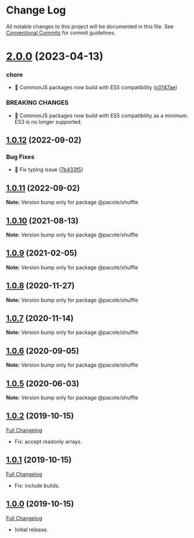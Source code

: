 # Change Log

All notable changes to this project will be documented in this file.
See [Conventional Commits](https://conventionalcommits.org) for commit guidelines.

# [2.0.0](https://github.com/PacoteJS/pacote/compare/@pacote/shuffle@1.0.12...@pacote/shuffle@2.0.0) (2023-04-13)

### chore

- 🤖 CommonJS packages now build with ES5 compatibility ([c0147ae](https://github.com/PacoteJS/pacote/commit/c0147aeffb81322ea59174a3961b10cfb3bf81e5))

### BREAKING CHANGES

- 🧨 CommonJS packages now build with ES5 compatibility as a minimum. ES3 is
  no longer supported.

## [1.0.12](https://github.com/PacoteJS/pacote/compare/@pacote/shuffle@1.0.11...@pacote/shuffle@1.0.12) (2022-09-02)

### Bug Fixes

- 🐛 Fix typing issue ([7b433f5](https://github.com/PacoteJS/pacote/commit/7b433f5a50bc9462f13db945e7a458af76eeadd2))

## [1.0.11](https://github.com/PacoteJS/pacote/compare/@pacote/shuffle@1.0.10...@pacote/shuffle@1.0.11) (2022-09-02)

**Note:** Version bump only for package @pacote/shuffle

## [1.0.10](https://github.com/PacoteJS/pacote/compare/@pacote/shuffle@1.0.9...@pacote/shuffle@1.0.10) (2021-08-13)

**Note:** Version bump only for package @pacote/shuffle

## [1.0.9](https://github.com/PacoteJS/pacote/compare/@pacote/shuffle@1.0.8...@pacote/shuffle@1.0.9) (2021-02-05)

**Note:** Version bump only for package @pacote/shuffle

## [1.0.8](https://github.com/PacoteJS/pacote/compare/@pacote/shuffle@1.0.7...@pacote/shuffle@1.0.8) (2020-11-27)

**Note:** Version bump only for package @pacote/shuffle

## [1.0.7](https://github.com/PacoteJS/pacote/compare/@pacote/shuffle@1.0.6...@pacote/shuffle@1.0.7) (2020-11-14)

**Note:** Version bump only for package @pacote/shuffle

## [1.0.6](https://github.com/PacoteJS/pacote/compare/@pacote/shuffle@1.0.5...@pacote/shuffle@1.0.6) (2020-09-05)

**Note:** Version bump only for package @pacote/shuffle

## [1.0.5](https://github.com/PacoteJS/pacote/compare/@pacote/shuffle@1.0.4...@pacote/shuffle@1.0.5) (2020-06-03)

**Note:** Version bump only for package @pacote/shuffle

## [1.0.2](https://github.com/PacoteJS/pacote/tree/@pacote/shuffle/1.0.2) (2019-10-15)

[Full Changelog](https://github.com/PacoteJS/pacote/compare/@pacote/shuffle@1.0.1...@pacote/shuffle@1.0.2)

- Fix: accept readonly arrays.

## [1.0.1](https://github.com/PacoteJS/pacote/tree/@pacote/shuffle/1.0.1) (2019-10-15)

[Full Changelog](https://github.com/PacoteJS/pacote/compare/@pacote/shuffle@1.0.0...@pacote/shuffle@1.0.1)

- Fix: include builds.

## [1.0.0](https://github.com/PacoteJS/pacote/tree/@pacote/shuffle/1.0.0) (2019-10-15)

[Full Changelog](https://github.com/PacoteJS/pacote/compare/@pacote/shuffle@1.0.0...@pacote/shuffle@1.0.0)

- Initial release.
